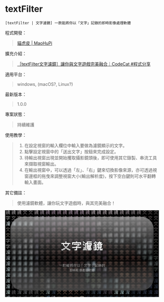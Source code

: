 # textFilter
```
[textFilter | 文字濾鏡] 一款能將你以「文字」記錄的即時影像處理軟體
```

程式開發：
> [貓虎皮 | MaoHuPi](https://github.com/MaoHuPi "前往「貓虎皮」的 github 主頁")

擴充介紹：
> [［textFilter文字濾鏡］讓你與文字遊戲完美融合｜CodeCat #程式分享](https://youtu.be/hUrnGyj5UGI "前往 YuoTube 觀看")

適用平台：
> windows, (macOS?, Linux?)

最新版本：
> 1.0.0

專案狀態：
> 持續維護

使用教學：
> 1. 在設定視窗的輸入欄位中輸入要做為濾鏡顯示的文字。
> 2. 點擊設定視窗中的「送出文字」按鈕來完成設定。
> 3. 待輸出視窗出現並開始攫取攝影鏡頭後，即可使用其它錄製、串流工具來擷取視窗輸出。
> 4. 在輸出視窗中，可以透過「左」、「右」鍵來切換影像來源，亦可透過視窗邊框的拖曳來調整視窗大小(輸出解析度)，按下空白鍵則可水平翻轉輸入畫面。

其它備註：
> 使用濾鏡軟體，讓你玩文字遊戲時，與其完美融合！

![textFilter專案封面](https://github.com/MaoHuPi/textFilter/blob/main/image/cover.png?raw=true)
